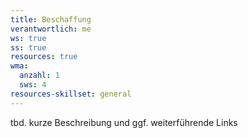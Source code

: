 ```yaml
---
title: Beschaffung
verantwortlich: me
ws: true
ss: true
resources: true
wma:
  anzahl: 1
  sws: 4
resources-skillset: general
---
```


tbd. kurze Beschreibung und ggf. weiterführende Links

